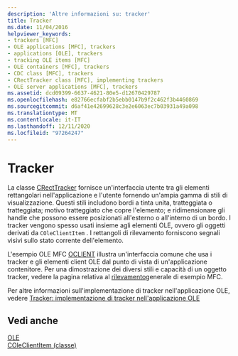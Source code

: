 ```yaml
---
description: 'Altre informazioni su: tracker'
title: Tracker
ms.date: 11/04/2016
helpviewer_keywords:
- trackers [MFC]
- OLE applications [MFC], trackers
- applications [OLE], trackers
- tracking OLE items [MFC]
- OLE containers [MFC], trackers
- CDC class [MFC], trackers
- CRectTracker class [MFC], implementing trackers
- OLE server applications [MFC], trackers
ms.assetid: dcd09399-6637-4621-80e5-d12670429787
ms.openlocfilehash: e82766ecfabf2b5ebb0147b9f2c462f3b4460869
ms.sourcegitcommit: d6af41e42699628c3e2e6063ec7b03931a49a098
ms.translationtype: MT
ms.contentlocale: it-IT
ms.lasthandoff: 12/11/2020
ms.locfileid: "97264247"
---
```

# <a name="trackers"></a>Tracker

La classe [CRectTracker](../mfc/reference/crecttracker-class.md) fornisce un'interfaccia utente tra gli elementi rettangolari nell'applicazione e l'utente fornendo un'ampia gamma di stili di visualizzazione. Questi stili includono bordi a tinta unita, tratteggiata o tratteggiata; motivo tratteggiato che copre l'elemento; e ridimensionare gli handle che possono essere posizionati all'esterno o all'interno di un bordo. I tracker vengono spesso usati insieme agli elementi OLE, ovvero gli oggetti derivati da `COleClientItem` . I rettangoli di rilevamento forniscono segnali visivi sullo stato corrente dell'elemento.

L'esempio OLE MFC [OCLIENT](../overview/visual-cpp-samples.md) illustra un'interfaccia comune che usa i tracker e gli elementi client OLE dal punto di vista di un'applicazione contenitore. Per una dimostrazione dei diversi stili e capacità di un oggetto tracker, vedere la pagina relativa al [rilevamento](../overview/visual-cpp-samples.md)generale di esempio MFC.

Per altre informazioni sull'implementazione di tracker nell'applicazione OLE, vedere [Tracker: implementazione di tracker nell'applicazione OLE](../mfc/trackers-implementing-trackers-in-your-ole-application.md)

## <a name="see-also"></a>Vedi anche

[OLE](../mfc/ole-in-mfc.md)<br/>
[COleClientItem (classe)](../mfc/reference/coleclientitem-class.md)
